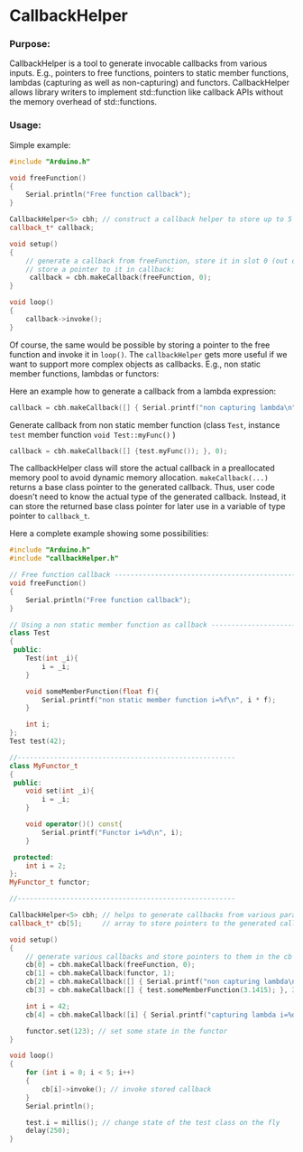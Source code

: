 # CallbackHelper

### Purpose:
CallbackHelper is a tool to generate invocable callbacks from various inputs. E.g., pointers to free functions, pointers to static member functions, lambdas (capturing as well as non-capturing) and functors.
CallbackHelper allows library writers to implement std::function like callback APIs without the memory overhead of std::functions.

### Usage:

Simple example:
```c++
#include "Arduino.h"

void freeFunction()
{
    Serial.println("Free function callback");
}

CallbackHelper<5> cbh; // construct a callback helper to store up to 5 callbacks
callback_t* callback;

void setup()
{
    // generate a callback from freeFunction, store it in slot 0 (out of 5) and
    // store a pointer to it in callback:
     callback = cbh.makeCallback(freeFunction, 0);
}

void loop()
{
    callback->invoke();
}

```
Of course, the same would be possible by storing a pointer to the free function and invoke it in `loop()`. The `callbackHelper` gets more useful if we want to support more complex objects as callbacks. E.g., non static member functions, lambdas or functors:

Here an example how to generate a callback from a lambda expression:
```c++
callback = cbh.makeCallback([] { Serial.printf("non capturing lambda\n"); }, 0);
```

Generate callback from non static member function (class `Test`, instance `test` member function `void Test::myFunc()` )
```c++
callback = cbh.makeCallback([] {test.myFunc()); }, 0);
```

The callbackHelper class will store the actual callback in a preallocated memory pool to avoid dynamic memory allocation.  `makeCallback(...)` returns a base class pointer to the
generated callback. Thus, user code doesn't need to know the actual type of the generated callback. Instead, it can store the returned base class pointer for later use in a variable of type pointer to `callback_t`.

Here a complete example showing some possibilities:
```c++
#include "Arduino.h"
#include "callbackHelper.h"

// Free function callback ------------------------------------------------------
void freeFunction()
{
    Serial.println("Free function callback");
}

// Using a non static member function as callback -------------------------------
class Test
{
 public:
    Test(int _i){
        i = _i;
    }

    void someMemberFunction(float f){
        Serial.printf("non static member function i=%f\n", i * f);
    }

    int i;
};
Test test(42);

//------------------------------------------------------
class MyFunctor_t
{
 public:
    void set(int _i){
        i = _i;
    }

    void operator()() const{
        Serial.printf("Functor i=%d\n", i);
    }

 protected:
    int i = 2;
};
MyFunctor_t functor;

//------------------------------------------------------

CallbackHelper<5> cbh; // helps to generate callbacks from various parameters (function pointers, lambdas, functors...)
callback_t* cb[5];     // array to store pointers to the generated callbacks

void setup()
{
    // generate various callbacks and store pointers to them in the cb array
    cb[0] = cbh.makeCallback(freeFunction, 0);                                    // convert free function to callback_t
    cb[1] = cbh.makeCallback(functor, 1);                                         // convert a functor to callback_t
    cb[2] = cbh.makeCallback([] { Serial.printf("non capturing lambda\n"); }, 2); // simple, non capturing lambda expression to callback_t
    cb[3] = cbh.makeCallback([] { test.someMemberFunction(3.1415); }, 3);         // use non static member function as callback

    int i = 42;
    cb[4] = cbh.makeCallback([i] { Serial.printf("capturing lambda i=%d\n", i); }, 4); // lambda capturing a variable as callback

    functor.set(123); // set some state in the functor
}

void loop()
{
    for (int i = 0; i < 5; i++)
    {
        cb[i]->invoke(); // invoke stored callback
    }
    Serial.println();

    test.i = millis(); // change state of the test class on the fly
    delay(250);
}
```